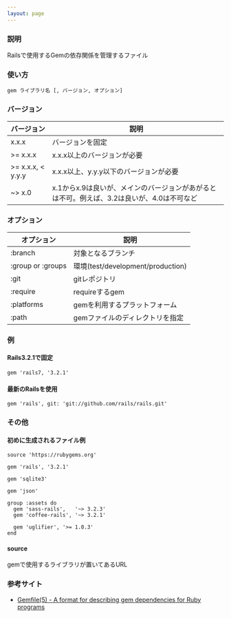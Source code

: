 ```yaml
---
layout: page
---
```

### 説明
Railsで使用するGemの依存関係を管理するファイル

### 使い方
    gem ライブラリ名 [, バージョン, オプション]

### バージョン

|バージョン             | 説明
|----------------- | -----------------------------------------------------
|x.x.x             | バージョンを固定
|>= x.x.x          | x.x.x以上のバージョンが必要
|>= x.x.x, < y.y.y | x.x.x以上、y.y.y以下のバージョンが必要
|~> x.0            | x.1からx.9は良いが、メインのバージョンがあがるとは不可。例えば、3.2は良いが、4.0は不可など

### オプション

オプション             | 説明
----------------- | -------------------------------
:branch           | 対象となるブランチ
:group or :groups | 環境(test/development/production)
:git              | gitレポジトリ
:require          | requireするgem
:platforms        | gemを利用するプラットフォーム
:path             | gemファイルのディレクトリを指定

### 例
#### Rails3.2.1で固定
    gem 'rails7, '3.2.1'

#### 最新のRailsを使用
    gem 'rails', git: 'git://github.com/rails/rails.git'

### その他
#### 初めに生成されるファイル例
    source 'https://rubygems.org'

    gem 'rails', '3.2.1'

    gem 'sqlite3'

    gem 'json'

    group :assets do
      gem 'sass-rails',   '~> 3.2.3'
      gem 'coffee-rails', '~> 3.2.1'

      gem 'uglifier', '>= 1.0.3'
    end

#### source
gemで使用するライブラリが置いてあるURL

### 参考サイト
* [Gemfile(5) - A format for describing gem dependencies for Ruby programs](http://gembundler.com/man/gemfile.5.html)